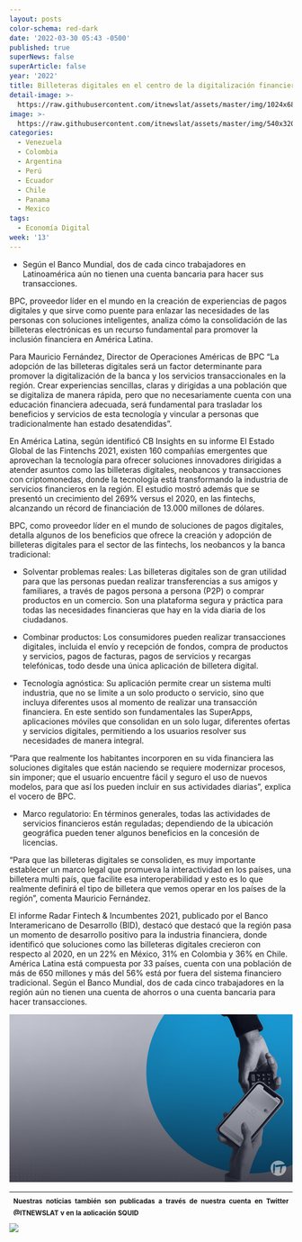 ```yaml
---
layout: posts
color-schema: red-dark
date: '2022-03-30 05:43 -0500'
published: true
superNews: false
superArticle: false
year: '2022'
title: Billeteras digitales en el centro de la digitalización financiera
detail-image: >-
  https://raw.githubusercontent.com/itnewslat/assets/master/img/1024x680/pago-con-movil-g.jpg
image: >-
  https://raw.githubusercontent.com/itnewslat/assets/master/img/540x320/pago-con-movil-p.jpg
categories:
  - Venezuela
  - Colombia
  - Argentina
  - Perú
  - Ecuador
  - Chile
  - Panama
  - Mexico
tags:
  - Economía Digital
week: '13'
---
```

- Según el Banco Mundial, dos de cada cinco trabajadores en Latinoamérica aún no tienen una cuenta bancaria para hacer sus transacciones.

BPC, proveedor líder en el mundo en la creación de experiencias de pagos digitales y que sirve como puente para enlazar las necesidades de las personas con soluciones inteligentes, analiza cómo la consolidación de las billeteras electrónicas es un recurso fundamental para promover la inclusión financiera en América Latina.
 
Para Mauricio Fernández, Director de Operaciones Américas de BPC “La adopción de las billeteras digitales será un factor determinante para promover la digitalización de la banca y los servicios transaccionales en la región. Crear experiencias sencillas, claras y dirigidas a una población que se digitaliza de manera rápida, pero que no necesariamente cuenta con una educación financiera adecuada, será fundamental para trasladar los beneficios y servicios de esta tecnología y vincular a personas que tradicionalmente han estado desatendidas”.  
 
En América Latina, según identificó CB Insights en su informe El Estado Global de las Fintenchs 2021, existen 160 compañías  emergentes que aprovechan la tecnología para ofrecer soluciones innovadores dirigidas a  atender asuntos como las billeteras digitales, neobancos y transacciones con criptomonedas, donde la tecnología está transformando la industria de servicios financieros en la región.  El estudio mostró además que se presentó un crecimiento del 269% versus el 2020, en las fintechs, alcanzando un récord de financiación de 13.000 millones de dólares. 
 
BPC, como proveedor líder en el mundo de soluciones de pagos digitales, detalla algunos de los beneficios que ofrece la creación y adopción de billeteras digitales para el sector de las fintechs, los neobancos y la banca tradicional:
 
- Solventar problemas reales: Las billeteras digitales son de gran utilidad para que las personas puedan realizar transferencias a sus amigos y familiares, a través de pagos persona a persona (P2P) o comprar productos en un comercio. Son una plataforma segura y práctica para todas las necesidades financieras que hay en la vida diaria de los ciudadanos.

- Combinar productos: Los consumidores pueden realizar transacciones digitales, incluida el envío y recepción de fondos, compra de productos y servicios, pagos de facturas, pagos de servicios y recargas telefónicas, todo desde una única aplicación de billetera digital.  

- Tecnología agnóstica: Su aplicación permite crear un sistema multi industria, que no se limite a un solo producto o servicio, sino que incluya diferentes usos al momento de realizar una transacción financiera. En este sentido son fundamentales las SuperApps, aplicaciones móviles que consolidan en un solo lugar, diferentes ofertas y servicios digitales, permitiendo a los usuarios resolver sus necesidades de manera integral.

 
“Para que realmente los habitantes incorporen en su vida financiera las soluciones digitales que están naciendo se requiere modernizar procesos, sin imponer; que el usuario encuentre fácil y seguro el uso de nuevos modelos, para que así los pueden incluir en sus actividades diarias”, explica el vocero de BPC.
 
- Marco regulatorio: En términos generales, todas las actividades de servicios financieros están reguladas; dependiendo de la ubicación geográfica pueden tener algunos beneficios en la concesión de licencias.

“Para que las billeteras digitales se consoliden, es muy importante establecer un marco legal que promueva la interactividad en los países, una billetera multi país, que facilite esa interoperabilidad y esto es lo que realmente definirá el tipo de billetera que vemos operar en los países de la región”, comenta Mauricio Fernández.  
 
El informe Radar Fintech & Incumbentes 2021, publicado por el Banco Interamericano de Desarrollo (BID), destacó que destacó que la región pasa un momento de desarrollo positivo para la industria financiera, donde identificó que soluciones como las billeteras digitales crecieron  con respecto al 2020, en un 22% en México, 31% en Colombia y 36% en Chile. América Latina está compuesta por 33 países, cuenta con una población de más de 650 millones y más del 56% está por fuera del sistema financiero tradicional. Según el Banco Mundial, dos de cada cinco trabajadores en la región aún no tienen una cuenta de ahorros o una cuenta bancaria para hacer transacciones.  

![](https://raw.githubusercontent.com/itnewslat/assets/master/img/540x320/pago-con-movil-p.jpg)

<table style="height: 42px;" width="569">
<tbody>
<tr>
<td style="text-align: justify;"><sub><strong>Nuestras noticias también son publicadas a través de nuestra cuenta en Twitter <a href="https://twitter.com/itnewslat?lang=es">@ITNEWSLAT</a> y en la aplicación <a href="https://squidapp.co/en/">SQUID</a></strong></sub></td>
</tr>
</tbody>
</table>

<img src="https://tracker.metricool.com/c3po.jpg?hash=56f88a41e39ab42c063cc51676587a04"/>